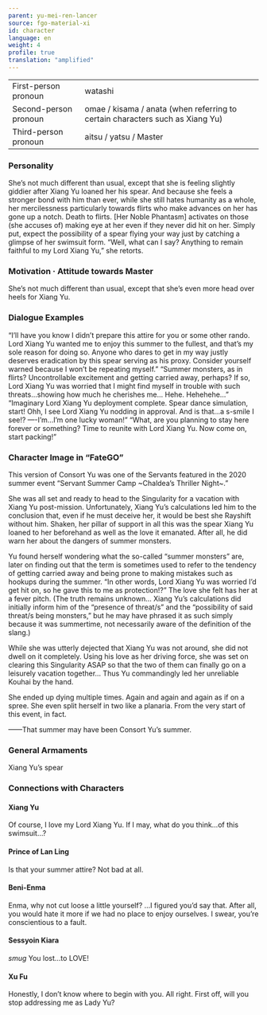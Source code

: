 ```yaml
---
parent: yu-mei-ren-lancer
source: fgo-material-xi
id: character
language: en
weight: 4
profile: true
translation: "amplified"
---
```


<table>
  <tr><td>First-person pronoun</td><td>watashi</td></tr>
  <tr><td>Second-person pronoun</td><td>omae / kisama / anata (when referring to certain characters such as Xiang Yu)</td></tr>
  <tr><td>Third-person pronoun</td><td>aitsu / yatsu / Master</td></tr>
</table>

### Personality

She’s not much different than usual, except that she is feeling slightly giddier after Xiang Yu loaned her his spear. And because she feels a stronger bond with him than ever, while she still hates humanity as a whole, her mercilessness particularly towards flirts who make advances on her has gone up a notch. Death to flirts.
[Her Noble Phantasm] activates on those (she accuses of) making eye at her even if they never did hit on her. 
Simply put, expect the possibility of a spear flying your way just by catching a glimpse of her swimsuit form. “Well, what can I say? Anything to remain faithful to my Lord Xiang Yu,” she retorts.

### Motivation · Attitude towards Master

She’s not much different than usual, except that she’s even more head over heels for Xiang Yu.

### Dialogue Examples

“I’ll have you know I didn’t prepare this attire for you or some other rando. Lord Xiang Yu wanted me to enjoy this summer to the fullest, and that’s my sole reason for doing so. Anyone who dares to get in my way justly deserves eradication by this spear serving as his proxy. Consider yourself warned because I won’t be repeating myself.”
“Summer monsters, as in flirts? Uncontrollable excitement and getting carried away, perhaps? If so, Lord Xiang Yu was worried that I might find myself in trouble with such threats…showing how much he cherishes me… Hehe. Hehehehe…”
“Imaginary Lord Xiang Yu deployment complete. Spear dance simulation, start! Ohh, I see Lord Xiang Yu nodding in approval. And is that…a s-smile I see!? —-I’m…I’m one lucky woman!”
“What, are you planning to stay here forever or something? Time to reunite with Lord Xiang Yu. Now come on, start packing!”

### Character Image in “FateGO”

This version of Consort Yu was one of the Servants featured in the 2020 summer event “Servant Summer Camp ~Chaldea’s Thriller Night~.”

She was all set and ready to head to the Singularity for a vacation with Xiang Yu post-mission. Unfortunately,  Xiang Yu’s calculations led him to the conclusion that, even if he must deceive her, it would be best she Rayshift without him. Shaken, her pillar of support in all this was the spear Xiang Yu loaned to her beforehand as well as the love it emanated.
After all, he did warn her about the dangers of summer monsters.

Yu found herself wondering what the so-called “summer monsters” are, later on finding out that the term is sometimes used to refer to the tendency of getting carried away and being prone to making mistakes such as hookups during the summer. “In other words, Lord Xiang Yu was worried I’d get hit on, so he gave this to me as protection!?” The love she felt has her at a fever pitch.
(The truth remains unknown… Xiang Yu’s calculations did initially inform him of the “presence of threat/s” and the “possibility of said threat/s being monsters,” but he may have phrased it as such simply because it was summertime, not necessarily aware of the definition of the slang.)

While she was utterly dejected that Xiang Yu was not around, she did not dwell on it completely. Using his love as her driving force, she was set on clearing this Singularity ASAP so that the two of them can finally go on a leisurely vacation together… Thus Yu commandingly led her unreliable Kouhai by the hand.

She ended up dying multiple times.
Again and again and again as if on a spree.
She even split herself in two like a planaria.
From the very start of this event, in fact.

——That summer may have been Consort Yu’s summer.

### General Armaments

Xiang Yu’s spear

### Connections with Characters

#### Xiang Yu

Of course, I love my Lord Xiang Yu. 
If I may, what do you think…of this swimsuit…?

#### Prince of Lan Ling

Is that your summer attire? Not bad at all.

#### Beni-Enma

Enma, why not cut loose a little yourself?
…I figured you’d say that. After all, you would hate it more if we had no place to enjoy ourselves. I swear, you’re conscientious to a fault.

#### Sessyoin Kiara

*smug*
You lost…to LOVE!

#### Xu Fu

Honestly, I don’t know where to begin with you.
All right. First off, will you stop addressing me as Lady Yu?
